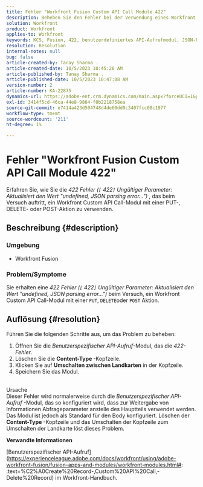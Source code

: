 ```yaml
---
title: Fehler "Workfront Fusion Custom API Call Module 422"
description: Beheben Sie den Fehler bei der Verwendung eines Workfront Custom API Call-Moduls mit einer PUT-, DELETE- oder POST-Aktion.
solution: Workfront
product: Workfront
applies-to: Workfront
keywords: KCS, Fusion, 422, benutzerdefiniertes API-Aufrufmodul, JSON-Parsing-Fehler, Workfront
resolution: Resolution
internal-notes: null
bug: false
article-created-by: Tanay Sharma .
article-created-date: 10/5/2023 10:45:26 AM
article-published-by: Tanay Sharma .
article-published-date: 10/5/2023 10:47:08 AM
version-number: 2
article-number: KA-22875
dynamics-url: https://adobe-ent.crm.dynamics.com/main.aspx?forceUCI=1&pagetype=entityrecord&etn=knowledgearticle&id=54b5994a-6c63-ee11-be6e-6045bd006e5a
exl-id: 3414f5cd-46ca-44e8-9864-f0b2218758ea
source-git-commit: e7414a423d504748d4de60dd0c3407fcc08c1977
workflow-type: tm+mt
source-wordcount: '211'
ht-degree: 1%

---
```


# Fehler &quot;Workfront Fusion Custom API Call Module 422&quot;


Erfahren Sie, wie Sie die *422 Fehler (`[` 422`]`  Ungültiger Parameter: Aktualisiert den Wert &quot;undefined, JSON parsing error...&quot;)* , das beim Versuch auftritt, ein Workfront Custom API Call-Modul mit einer PUT-, DELETE- oder POST-Aktion zu verwenden.

## Beschreibung {#description}


### Umgebung

- Workfront Fusion




### Problem/Symptome

Sie erhalten eine *422 Fehler (`[` 422`]`  Ungültiger Parameter: Aktualisiert den Wert &quot;undefined, JSON parsing error...&quot;)* beim Versuch, ein Workfront Custom API Call-Modul mit einer `PUT`, `DELETE`oder `POST` Aktion.


## Auflösung {#resolution}


Führen Sie die folgenden Schritte aus, um das Problem zu beheben:



1. Öffnen Sie die *Benutzerspezifischer API-Aufruf*-Modul, das die *422-Fehler*.
2. Löschen Sie die <b>Content-Type </b>-Kopfzeile.
3. Klicken Sie auf <b>Umschalten zwischen Landkarten</b> in der Kopfzeile.
4. Speichern Sie das Modul.

<br>Ursache<br>
Dieser Fehler wird normalerweise durch die *Benutzerspezifischer API-Aufruf* -Modul, das so konfiguriert wird, dass zur Weitergabe von Informationen Abfrageparameter anstelle des Hauptteils verwendet werden. Das Modul ist jedoch als Standard für den Body konfiguriert. Löschen der <b>Content-Type </b>-Kopfzeile und das Umschalten der Kopfzeile zum Umschalten der Landkarte löst dieses Problem.



<b>Verwandte Informationen</b>

[Benutzerspezifischer API-Aufruf](https://experienceleague.adobe.com/docs/workfront/using/adobe-workfront-fusion/fusion-apps-and-modules/workfront-modules.html#: :text=%C2%A0Create%20Record-,Custom%20API%20Call,-Delete%20Record) im Workfront-Handbuch.
